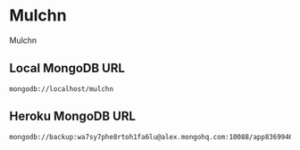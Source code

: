 # Mulchn

Mulchn

## Local MongoDB URL

    mongodb://localhost/mulchn


## Heroku MongoDB URL

    mongodb://backup:wa7sy7phe8rtoh1fa6lu@alex.mongohq.com:10088/app8369946



